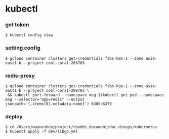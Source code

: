 # kubectl

### get token

```
$ kubectl config view
```

### setting config

```
$ gcloud container clusters get-credentials fsbs-k8s-1 --zone asia-east1-b --project cool-coral-208703
```

### redis-proxy

```
$ gcloud container clusters get-credentials fsbs-k8s-1 --zone asia-east1-b --project cool-coral-208703 \
 && kubectl port-forward --namespace msg $(kubectl get pod --namespace msg --selector="app=redis" --output jsonpath='{.items[0].metadata.name}') 6380:6379
```

### deploy

```
$ cd /Users/wayneshen/project/sbodds_document/doc-devops/kubernetes
$ kubectl apply -f dev/libgo.yml
```